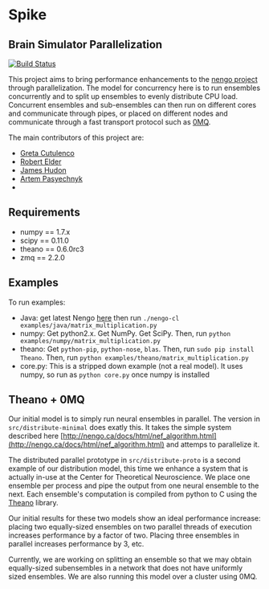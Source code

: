 Spike
=====

Brain Simulator Parallelization
-------------------------------

[![Build Status](https://travis-ci.org/Hudon/spike.png)](https://travis-ci.org/Hudon/spike)

This project aims to bring performance enhancements to the [nengo project](http://www.nengo.ca/) through parallelization.
The model for concurrency here is to run ensembles concurrently and to split up ensembles to evenly distribute CPU load.
Concurrent ensembles and sub-ensembles can then run on different cores and communicate through pipes, or placed
on different nodes and communicate through a fast transport protocol such as [0MQ](http://www.zeromq.org/).

The main contributors of this project are:
* [Greta Cutulenco](https://github.com/gretac)
* [Robert Elder](https://github.com/robertelder)
* [James Hudon](https://github.com/Hudon)
* [Artem Pasyechnyk](https://github.com/artemip)
* 

Requirements
------------

* numpy == 1.7.x
* scipy == 0.11.0
* theano == 0.6.0rc3
* zmq == 2.2.0


Examples
--------
To run examples:
* Java: get latest Nengo
  [here](http://ctnsrv.uwaterloo.ca:8080/jenkins/job/Nengo/lastSuccessfulBuild/artifact/nengo-latest.zip)
  then run `./nengo-cl examples/java/matrix_multiplication.py`
* numpy: Get python2.x. Get NumPy. Get SciPy. Then, run `python
  examples/numpy/matrix_multiplication.py`
* theano: Get `python-pip`, `python-nose`, `blas`. Then, run `sudo pip install
  Theano`. Then, run `python examples/theano/matrix_multiplication.py`
* core.py: This is a stripped down example (not a real model). It uses numpy,
  so run as `python core.py` once numpy is installed

Theano + 0MQ
------------

Our initial model is to simply run neural ensembles in parallel.
The version in `src/distribute-minimal` does exatly this. It takes the simple system described here
[http://nengo.ca/docs/html/nef_algorithm.html](http://nengo.ca/docs/html/nef_algorithm.html)
and attemps to parallelize it. 

The distributed parallel prototype in `src/distribute-proto` is a second example of
our distribution model, this time we enhance a system that is actually in-use at the Center for Theoretical Neuroscience.
We place one ensemble per process and pipe the output from one neural ensemble to the next. Each ensemble's computation
is compiled from python to C using the [Theano](http://deeplearning.net/software/theano/) library.

Our initial results for these two models show an ideal performance increase: placing two equally-sized ensembles on two
parallel threads of execution increases performance by a factor of two. Placing three ensembles in parallel
increases performance by 3, etc.

Currently, we are working on splitting an ensemble so that we may obtain equally-sized subensembles in a network
that does not have uniformly sized ensembles. We are also running this model over a cluster using 0MQ.





